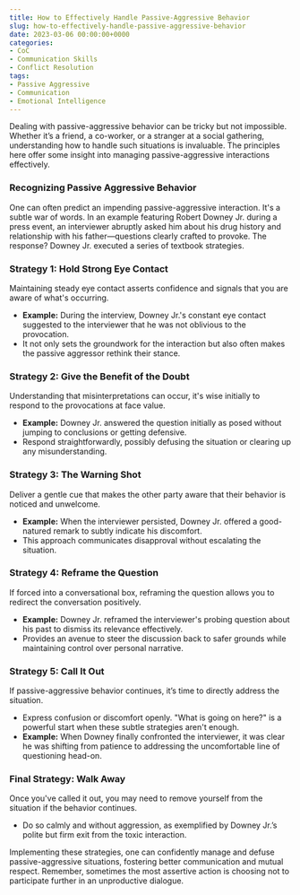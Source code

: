 ```yaml
---
title: How to Effectively Handle Passive-Aggressive Behavior
slug: how-to-effectively-handle-passive-aggressive-behavior
date: 2023-03-06 00:00:00+0000
categories:
- CoC
- Communication Skills
- Conflict Resolution
tags:
- Passive Aggressive
- Communication
- Emotional Intelligence 
---
```


Dealing with passive-aggressive behavior can be tricky but not impossible. Whether it’s a friend, a co-worker, or a stranger at a social gathering, understanding how to handle such situations is invaluable. The principles here offer some insight into managing passive-aggressive interactions effectively.

### Recognizing Passive Aggressive Behavior

One can often predict an impending passive-aggressive interaction. It's a subtle war of words. In an example featuring Robert Downey Jr. during a press event, an interviewer abruptly asked him about his drug history and relationship with his father—questions clearly crafted to provoke. The response? Downey Jr. executed a series of textbook strategies.

### Strategy 1: Hold Strong Eye Contact

Maintaining steady eye contact asserts confidence and signals that you are aware of what's occurring.

- **Example:** During the interview, Downey Jr.'s constant eye contact suggested to the interviewer that he was not oblivious to the provocation.
- It not only sets the groundwork for the interaction but also often makes the passive aggressor rethink their stance.

### Strategy 2: Give the Benefit of the Doubt

Understanding that misinterpretations can occur, it's wise initially to respond to the provocations at face value.

- **Example:** Downey Jr. answered the question initially as posed without jumping to conclusions or getting defensive.
- Respond straightforwardly, possibly defusing the situation or clearing up any misunderstanding.

### Strategy 3: The Warning Shot

Deliver a gentle cue that makes the other party aware that their behavior is noticed and unwelcome.

- **Example:** When the interviewer persisted, Downey Jr. offered a good-natured remark to subtly indicate his discomfort.
- This approach communicates disapproval without escalating the situation.

### Strategy 4: Reframe the Question

If forced into a conversational box, reframing the question allows you to redirect the conversation positively.

- **Example:** Downey Jr. reframed the interviewer's probing question about his past to dismiss its relevance effectively.
- Provides an avenue to steer the discussion back to safer grounds while maintaining control over personal narrative.

### Strategy 5: Call It Out

If passive-aggressive behavior continues, it’s time to directly address the situation.

- Express confusion or discomfort openly. "What is going on here?" is a powerful start when these subtle strategies aren't enough.
- **Example:** When Downey finally confronted the interviewer, it was clear he was shifting from patience to addressing the uncomfortable line of questioning head-on.

### Final Strategy: Walk Away

Once you've called it out, you may need to remove yourself from the situation if the behavior continues.

- Do so calmly and without aggression, as exemplified by Downey Jr.’s polite but firm exit from the toxic interaction.

Implementing these strategies, one can confidently manage and defuse passive-aggressive situations, fostering better communication and mutual respect. Remember, sometimes the most assertive action is choosing not to participate further in an unproductive dialogue.
